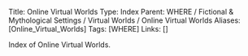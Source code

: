 Title: Online Virtual Worlds
Type: Index
Parent: WHERE / Fictional & Mythological Settings / Virtual Worlds / Online Virtual Worlds
Aliases: [Online_Virtual_Worlds]
Tags: [WHERE]
Links: []

Index of Online Virtual Worlds.
